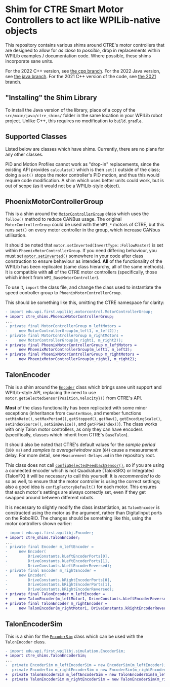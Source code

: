 # Shim for CTRE Smart Motor Controllers to act like WPILib-native objects

This repository contains various shims around CTRE's motor controllers that are designed to allow for *as close to possible*, drop in replacements within WPILib examples / documentation code.
Where possible, these shims incorporate sane units.

For the 2022 C++ version, see [the cpp branch](https://github.com/modelmat/frc-ctre-drop-in-replacement/tree/cpp).
For the 2022 Java version, see [the java branch](https://github.com/modelmat/frc-ctre-drop-in-replacement/tree/java).
For the 2021 C++ version of the code, see [the 2021 branch](https://github.com/modelmat/frc-ctre-drop-in-replacement/tree/2021).

## "Installing" the Shim Library

To install the Java version of the library, place of a copy of the `src/main/java/ctre_shims/` folder in the same location in your WPILib robot project.
Unlike C++, this requires no modification to `build.gradle`.

## Supported Classes

Listed below are classes which have shims.
Currently, there are no plans for any other classes.

PID and Motion Profiles cannot work as "drop-in" replacements, since the existing API provides `calculate()` which is then `set()` outside of the class; doing a `set()` stops the motor controller's PID motion, and thus this would require code modification.
A shim which uses better units could work, but is out of scope (as it would not be a WPILib-style object).

## PhoenixMotorControllerGroup

This is a shim around the [`MotorControllerGroup`](https://first.wpi.edu/FRC/roborio/release/docs/java/edu/wpi/first/wpilibj/MotorController.html) class which uses the `follow()` method to reduce CANBus usage.
The original `MotorControllerGroup` could be used with the `WPI_*` motors of CTRE, but this runs `set()` on every motor controller in the group, which increase CANbus utilisation.

It should be noted that `motor.setInverted(InvertType::FollowMaster)` is set within `PhoenixMotorControllerGroup`. If you need differing behaviour, you must set [`motor.setInverted()`](https://www.ctr-electronics.com/downloads/api/java/html/classcom_1_1ctre_1_1phoenix_1_1motorcontrol_1_1can_1_1_base_motor_controller.html#ace2b403c71a6560981e4a70f33e18889) somewhere in your code after class construction to ensure behaviour as intended.
**All** of the functionality of the WPILib has been replicated (same class hierarchy, all of the same methods).
It is compatible with **all** of the CTRE motor controllers (specifically, those which inherit from `WPI_BaseMotorController`).

To use it, `import` the class file, and change the class used to instantiate the speed controller group to `PhoenixMotorControllerGroup`.

This should be something like this, omitting the CTRE namespace for clarity:

```diff
- import edu.wpi.first.wpilibj.motorcontrol.MotorControllerGroup;
+ import ctre_shims.PhoenixMotorControllerGroup;
...
- private final MotorControllerGroup m_leftMotors =
-     new MotorControllerGroup(m_left1, m_left2));
- private final MotorControllerGroup m_rightMotors =
-     new MotorControllerGroup(m_right1, m_right2));
+ private final PhoenixMotorControllerGroup m_leftMotors =
+     new PhoenixMotorControllerGroup(m_left1, m_left2);
+ private final PhoenixMotorControllerGroup m_rightMotors =
+     new PhoenixMotorControllerGroup(m_right1, m_right2);
```

## TalonEncoder
This is a shim around the [`Encoder`](https://first.wpi.edu/FRC/roborio/release/docs/java/edu/wpi/first/wpilibj/Encoder.html) class which brings sane unit support and WPILib-style API, replacing the need to use `motor.getSelectedSensor{Position,Velocity}()` from CTRE's API.

**Most** of the class functionality has been replicated with some minor exceptions (inheritance from `CounterBase`, and member functions `setMinRate()`, `setMaxPeriod()`, `getStopped()`, `getRaw()`, `getEncodingScale()`, `setIndexSource()`, `setSimDevice()`, and `getFPGAIndex()`).
The class works with only Talon motor controllers, as only they can have encoders (specifically, classes which inherit from CTRE's `BaseTalon`).

It should also be noted that CTRE's default values for the *sample period* (`100 ms`) and *samples to average*/*window size* (`64`) cause a measurement delay.
For more detail, see `Measurement-Delays.md` in the repository root.

This class does not call [`configSelectedFeedbackSensor()`](https://www.ctr-electronics.com/downloads/api/java/html/classcom_1_1ctre_1_1phoenix_1_1motorcontrol_1_1can_1_1_base_motor_controller.html#ab5de4b3115af274126f802cdb910244a), so if you are using a connected encoder which is not Quadrature (TalonSRX) or Integrated (TalonFX) it will be necessary to call this yourself.
It is *recommended* to do so as well, to ensure that the motor controller is using the correct settings; also a good idea is `configFactoryDefault()` for each motor.
This ensures that each motor's settings are always correctly set, even if they get swapped around between different robots.

It is necessary to slightly modify the class instantiation, as `TalonEncoder` is constructed using the motor as the argument, rather than DigitalInput ports on the RoboRIO.
The changes should be something like this, using the motor controllers shown earlier:

```diff
- import edu.wpi.first.wpilibj.Encoder;
+ import ctre_shims.TalonEncoder;
...
- private final Encoder m_leftEncoder =
-     new Encoder(
-         DriveConstants.kLeftEncoderPorts[0],
-         DriveConstants.kLeftEncoderPorts[1],
-         DriveConstants.kLeftEncoderReversed);
- private final Encoder m_rightEncoder =
-     new Encoder(
-         DriveConstants.kRightEncoderPorts[0],
-         DriveConstants.kRightEncoderPorts[1],
-         DriveConstants.kRightEncoderReversed);
+ private final TalonEncoder m_leftEncoder =
+     new TalonEncoder(m_leftMotor1, DriveConstants.kLeftEncoderReversed);
+ private final TalonEncoder m_rightEncoder =
+     new TalonEncoder(m_rightMotor1, DriveConstants.kRightEncoderReversed);
```

## TalonEncoderSim

This is a shim for the [`EncoderSim`](https://first.wpi.edu/wpilib/allwpilib/docs/release/java/edu/wpi/first/wpilibj/simulation/EncoderSim.html) class which can be used with the `TalonEncoder` class.

```diff
- import edu.wpi.first.wpilibj.simulation.EncoderSim;
+ import ctre_shims.TalonEncoderSim;
...
-  private EncoderSim m_leftEncoderSim = new EncoderSim(m_leftEncoder);
-  private EncoderSim m_rightEncoderSim = new EncoderSim(m_rightEncoder);
+  private TalonEncoderSim m_leftEncoderSim = new TalonEncoderSim(m_leftEncoder);
+  private TalonEncoderSim m_rightEncoderSim = new TalonEncoderSim(m_rightEncoder);
```
